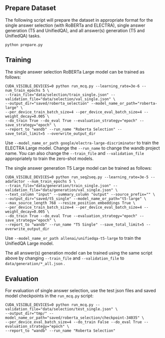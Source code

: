 ## Prepare Dataset

The following script will prepare the dataset in appropriate format for the single answer selection (with RoBERTa and ELECTRA), single answer generation (T5 and UnifiedQA), and all answer(s) generation (T5 and UnifiedQA) tasks.
```
python prepare.py
```

## Training
The single answer selection RoBERTa Large model can be trained as follows:
```
CUDA_VISIBLE_DEVICES=0 python run_mcq.py --learning_rate=3e-6 --num_train_epochs 5 \
--train_file="data/selection/train_single.json" --validation_file="data/selection/val_single.json" \
--output_dir="saved/roberta_selection" --model_name_or_path="roberta-large" \
--per_device_train_batch_size=4 --per_device_eval_batch_size=4 --weight_decay=0.005 \
--do_train True --do_eval True --evaluation_strategy="epoch" --save_strategy="epoch" \
--report_to "wandb" --run_name "Roberta Selection" --save_total_limit=5 --overwrite_output_dir
```

Use `--model_name_or_path google/electra-large-discriminator` to train the ELECTRA Large model. Change the `--run_name` to change the wandb project name. You can also change the `--train_file` and `--validation_file` appropriately to train the zero-shot models.


The single answer generation T5 Large model can be trained as follows:
```
CUDA_VISIBLE_DEVICES=0 python run_seq2seq.py --learning_rate=3e-5 --adafactor --num_train_epochs 5 \
--train_file="data/generation/train_single.json" --validation_file="data/generation/val_single.json" \
--text_column "input" --summary_column "output" --source_prefix="" \
--output_dir="saved/t5_single" --model_name_or_path="t5-large" \
--max_source_length 768 --resize_position_embeddings True \
--per_device_train_batch_size=4 --per_device_eval_batch_size=4 --weight_decay=0.005 \
--do_train True --do_eval True --evaluation_strategy="epoch" --save_strategy="epoch" \
--report_to "wandb" --run_name "T5 Single" --save_total_limit=5 --overwrite_output_dir
```

Use `--model_name_or_path allenai/unifiedqa-t5-large` to train the UnifiedQA Large model. 

The all answer(s) generation model can be trained using the same script above by changing `--train_file` and `--validation_file` to `data/generation/*_all.json` .


## Evaluation
For evaluation of single answer selection, use the test json files and saved model checkpoints in the `run_mcq.py` script:
```
CUDA_VISIBLE_DEVICES=0 python run_mcq.py --validation_file="data/selection/test_single.json" \
--output_dir="tmp/" --model_name_or_path="saved/roberta_selection/checkpoint-34035" \
--per_device_eval_batch_size=4 --do_train False --do_eval True --evaluation_strategy="epoch" \
--report_to "wandb" --run_name "Roberta Selection"
```

